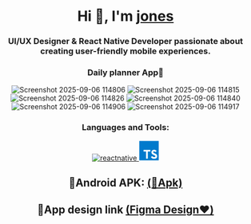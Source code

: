 <h1 align="center">Hi 👋, I'm <span><a href="https://www.linkedin.com/in/jones-j06/" >jones</a></span></h1>
<h3 align="center">UI/UX Designer & React Native Developer passionate about creating user-friendly mobile experiences.</h3>


<h3 align="center"> Daily planner App📱 </h3>



<div align="center">
 <img width="150" height="497" alt="Screenshot 2025-09-06 114806" src="https://github.com/user-attachments/assets/4d674960-d891-4b4b-b26c-90af274ffe03" />
<img width="150" height="476" alt="Screenshot 2025-09-06 114815" src="https://github.com/user-attachments/assets/375abec5-834b-4771-9796-f19d9b267f78" />
<img width="150" height="476" alt="Screenshot 2025-09-06 114826" src="https://github.com/user-attachments/assets/5501276b-b7bb-46df-8dea-b81b6b7f1c14" />
<img width="150" height="480" alt="Screenshot 2025-09-06 114840" src="https://github.com/user-attachments/assets/c0a1f73e-4bb6-4230-9440-0ddf8137d006" />
<img width="150" height="476" alt="Screenshot 2025-09-06 114906" src="https://github.com/user-attachments/assets/d1e7759d-79e9-45ab-8ce9-44cf7ada515d" />
<img width="150" height="481" alt="Screenshot 2025-09-06 114917" src="https://github.com/user-attachments/assets/ad68949f-24a2-4002-9f87-d807062c680c" />
</div>



<h3 align="center">Languages and Tools:</h3>


<p align="center"> <a href="https://reactnative.dev/" target="_blank" rel="noreferrer"> <img src="https://reactnative.dev/img/header_logo.svg" alt="reactnative" width="40" height="40"/> </a> <a href="https://www.typescriptlang.org/" target="_blank" rel="noreferrer"> <img src="https://raw.githubusercontent.com/devicons/devicon/master/icons/typescript/typescript-original.svg" alt="typescript" width="40" height="40"/> </a></p>

<h2 align="center">📱Android APK:
  <a href="https://expo.dev/accounts/jones_j/projects/daily_planner_app/builds/d27588f5-9c41-4cf4-b596-102182bf1fa0" align="center">(📱Apk)
  </a></h2>

  <h2 align="center">📱App design link
  <a href="" align="center">(Figma Design❤️)
  </a></h2>



